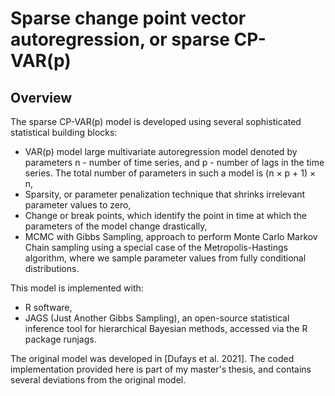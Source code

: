 # Sparse change point vector autoregression, or sparse CP-VAR(p)

## Overview

The sparse CP-VAR(p) model is developed using several sophisticated statistical building blocks:
- VAR(p) model large multivariate autoregression model denoted by parameters n - number of time series, and p - number of lags in the time series. The total number of parameters in such a model is (n × p + 1) × n,
- Sparsity, or parameter penalization technique that shrinks irrelevant parameter values to zero,
- Change or break points, which identify the point in time at which the parameters of the model change drastically,
- MCMC with Gibbs Sampling, approach to perform Monte Carlo Markov Chain sampling using a special case of the Metropolis-Hastings algorithm, where we sample parameter values from fully conditional distributions.

This model is implemented with: 
- R software,
- JAGS (Just Another Gibbs Sampling), an open-source statistical inference tool for hierarchical Bayesian methods, accessed via the R package runjags.

The original model was developed in [Dufays et al. 2021]. The coded implementation provided here is part of my master's thesis, and contains several deviations from the original model.
